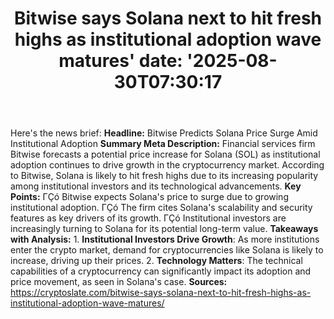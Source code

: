 ﻿---
title: "Bitwise says Solana next to hit fresh highs as institutional adoption wave matures'
date: '2025-08-30T07:30:17"
category: "Markets"
summary: ""
slug: "bitwise says solana next to hit fresh highs as institutional"
source_urls:
  - "https://cryptoslate.com/bitwise-says-solana-next-to-hit-fresh-highs-as-institutional-adoption-wave-matures/"
seo:
  title: "Bitwise says Solana next to hit fresh highs as institutional adoption wave matures | Hash n Hedge'
  description: '"
  keywords: ["news", "markets", "brief"]
---
Here's the news brief:  **Headline:** Bitwise Predicts Solana Price Surge Amid Institutional Adoption  **Summary Meta Description:** Financial services firm Bitwise forecasts a potential price increase for Solana (SOL) as institutional adoption continues to drive growth in the cryptocurrency market. According to Bitwise, Solana is likely to hit fresh highs due to its increasing popularity among institutional investors and its technological advancements.  **Key Points:**  ΓÇó Bitwise expects Solana's price to surge due to growing institutional adoption. ΓÇó The firm cites Solana's scalability and security features as key drivers of its growth. ΓÇó Institutional investors are increasingly turning to Solana for its potential long-term value.  **Takeaways with Analysis:**  1. **Institutional Investors Drive Growth**: As more institutions enter the crypto market, demand for cryptocurrencies like Solana is likely to increase, driving up their prices. 2. **Technology Matters**: The technical capabilities of a cryptocurrency can significantly impact its adoption and price movement, as seen in Solana's case.  **Sources:**  https://cryptoslate.com/bitwise-says-solana-next-to-hit-fresh-highs-as-institutional-adoption-wave-matures/ 
